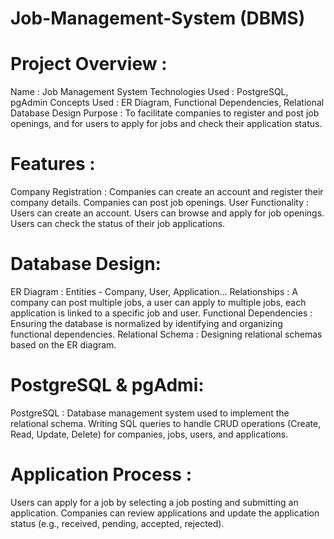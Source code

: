 # Job-Management-System (DBMS)

# Project Overview :

Name : Job Management System
Technologies Used : PostgreSQL, pgAdmin
Concepts Used : ER Diagram, Functional Dependencies, Relational Database Design
Purpose : To facilitate companies to register and post job openings, and for users to apply for jobs and check their application status.

# Features :
Company Registration : Companies can create an account and register their company details. Companies can post job openings.
User Functionality : Users can create an account. Users can browse and apply for job openings. Users can check the status of their job applications.

# Database Design:

ER Diagram : Entities - Company, User, Application...
Relationships : A company can post multiple jobs, a user can apply to multiple jobs, each application is linked to a specific job and user.
Functional Dependencies : Ensuring the database is normalized by identifying and organizing functional dependencies.
Relational Schema : Designing relational schemas based on the ER diagram.

# PostgreSQL & pgAdmi:
PostgreSQL : Database management system used to implement the relational schema. Writing SQL queries to handle CRUD operations (Create, Read, Update, Delete) for companies, jobs, users, and applications.

# Application Process :
Users can apply for a job by selecting a job posting and submitting an application. Companies can review applications and update the application status (e.g., received, pending, accepted, rejected).
